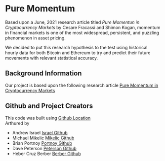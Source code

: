 # Pure Momentum 
Based upon a June, 2021 research article titled *Pure Momentun in Cryptocurrency Markets* by Cesare Fracassi and Shimon Kogan, momentum in financial markets is one of the most widespread, persistent, and puzzling phenomenon in asset pricing.  

We decided to put this research hypothesis to the test using historical hourly data for both Bitcoin and Ethereum to try and predict their future movements with relevant statistical accuracy.  

## Background Information
Our project is based upon the following research article [Pure Momentum in Cryptocurrency Markets](https://assets.ctfassets.net/c5bd0wqjc7v0/4RzmvaUG64ixNPXWuZGXbo/7115cc7bef963d2ff5abbacf879f5b1e/SSRN-id4138685.pdf)

## Github and Project Creators
This code was built using [Github Location](https://github.com/aisrael17)
<br>
Arthured by
- Andrew Israel [Israel Github](https://github.com/aisrael17/pure-momentum)
- Michael Mikelic [Mikelic Github](https://github.com/michaelmikelic)
- Brian Portnoy [Portnoy Github]()
- Dave Peterson [Peterson Github]()
- Heber Cruz Berber [Berber Github]()
